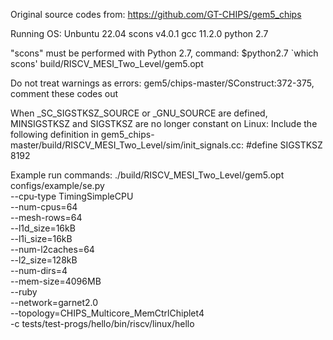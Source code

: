 Original source codes from: https://github.com/GT-CHIPS/gem5_chips

Running OS: Unbuntu 22.04
scons v4.0.1
gcc 11.2.0
python 2.7

"scons" must be performed with Python 2.7, command:
$python2.7 `which scons' build/RISCV_MESI_Two_Level/gem5.opt

Do not treat warnings as errors:
gem5/chips-master/SConstruct:372-375, comment these codes out

When _SC_SIGSTKSZ_SOURCE or _GNU_SOURCE are defined, MINSIGSTKSZ and SIGSTKSZ are no longer constant on Linux:
Include the following definition in gem5_chips-master/build/RISCV_MESI_Two_Level/sim/init_signals.cc:
#define SIGSTKSZ 8192

Example run commands:
./build/RISCV_MESI_Two_Level/gem5.opt configs/example/se.py \
--cpu-type TimingSimpleCPU \
--num-cpus=64 \
--mesh-rows=64 \
--l1d_size=16kB \
--l1i_size=16kB \
--num-l2caches=64 \
--l2_size=128kB \
--num-dirs=4 \
--mem-size=4096MB \
--ruby \
--network=garnet2.0 \
--topology=CHIPS_Multicore_MemCtrlChiplet4 \
-c tests/test-progs/hello/bin/riscv/linux/hello
